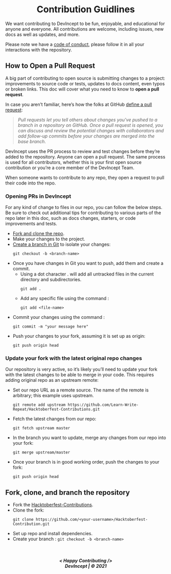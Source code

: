 <h1 align="center">
Contribution Guidlines
</h1>

We want contributing to DevIncept to be fun, enjoyable, and educational for anyone and everyone. All contributions are welcome, including issues, new docs as well as updates, and more.

Please note we have a [code of conduct](https://github.com/Learn-Write-Repeat/Hacktoberfest-Contributions/blob/master/CODE_OF_CONDUCT.md), please follow it in all your interactions with the repository.

## How to Open a Pull Request

A big part of contributing to open source is submitting changes to a project: improvements to source code or tests, updates to docs content, even typos or broken links. This doc will cover what you need to know to **open a pull request**.

In case you aren’t familiar, here’s how the folks at GitHub [define a pull request](https://docs.github.com/en/free-pro-team@latest/github/collaborating-with-issues-and-pull-requests/about-pull-requests):

> *Pull requests let you tell others about changes you've pushed to a branch in a repository on GitHub. Once a pull request is opened, you can discuss and review the potential changes with collaborators and add follow-up commits before your changes are merged into the base branch.*

DevIncept uses the PR process to review and test changes before they’re added to the repository. Anyone can open a pull request. The same process is used for all contributors, whether this is your first open source contribution or you’re a core member of the DevIncept Team.

When someone wants to contribute to any repo, they open a request to pull their code into the repo.

### Opening PRs in DevIncept

For any kind of change to files in our repo, you can follow the below steps. Be sure to check out additional tips for contributing to various parts of the repo later in this doc, such as docs changes, starters, or code improvements and tests.

* [Fork and clone the repo](#fork-clone-and-branch-the-repository).
* Make your changes to the project.
* [Create a branch in Git](https://git-scm.com/book/en/v2/Git-Branching-Basic-Branching-and-Merging) to isolate your changes:
	```
	git checkout -b <branch-name>
	```
* Once you have changes in Git you want to push, add them and create a commit.
	* Using a dot character . will add all untracked files in the current directory and subdirectories.
		```
		git add .
		```
	* Add any specific file using the command :
		```
		git add <file-name>
		```
* Commit your changes using the command :
	```
	git commit -m "your message here"
	```
* Push your changes to your fork, assuming it is set up as origin:
	```
	git push origin head
	```

### Update your fork with the latest original repo changes

Our repository is very active, so it’s likely you’ll need to update your fork with the latest changes to be able to merge in your code. This requires adding original repo as an upstream remote:

* Set our repo URL as a remote source. The name of the remote is arbitrary; this example uses upstream.
	```
	git remote add upstream https://github.com/Learn-Write-Repeat/Hacktoberfest-Contributions.git
	```
* Fetch the latest changes from our repo:
	```
	git fetch upstream master
	```
* In the branch you want to update, merge any changes from our repo into your fork:
	```
	git merge upstream/master
	```
* Once your branch is in good working order, push the changes to your fork:
	```
	git push origin head
	```

## Fork, clone, and branch the repository

* Fork the [Hacktoberfest-Contributions](https://github.com/Learn-Write-Repeat/Hacktoberfest-Contributions).
* Clone the fork:
	```
	git clone https://github.com/<your-username>/Hacktoberfest-Contribution.git
	```
* Set up repo and install dependencies.
* Create your branch : `git checkout -b <branch-name>`

<br>
<h5 align="center">
< Happy Contributing />
<br>
DevIncept | © 2021
</h5>